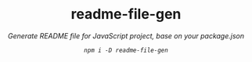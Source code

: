 <br/>

<div align=center>

# readme-file-gen

_Generate README file for JavaScript project, base on your package.json_

_`npm i -D readme-file-gen`_

</div>

<br />
